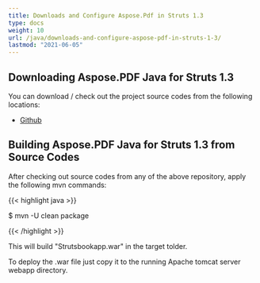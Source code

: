 ```yaml
---
title: Downloads and Configure Aspose.Pdf in Struts 1.3
type: docs
weight: 10
url: /java/downloads-and-configure-aspose-pdf-in-struts-1-3/
lastmod: "2021-06-05"
---
```



## Downloading Aspose.PDF Java for Struts 1.3

You can download / check out the project source codes from the following locations:

- [Github](https://github.com/aspose-pdf/Aspose.PDF-for-Java/tree/master/Plugins/Aspose_Pdf_for_Struts)

## Building Aspose.PDF Java for Struts 1.3 from Source Codes

After checking out source codes from any of the above repository, apply the following mvn commands:

{{< highlight java >}}

 $ mvn -U clean package

{{< /highlight >}}

This will build "Strutsbookapp.war" in the target tolder.

To deploy the .war file just copy it to the running Apache tomcat server webapp directory.
